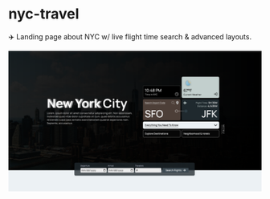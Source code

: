 # nyc-travel
✈️ Landing page about NYC w/ live flight time search &amp; advanced layouts. 

<a href="https://nyc.aniqa.dev/" target="_blank"><img src="/assets/og-img.png" style="max-width: 100%;"></a>
